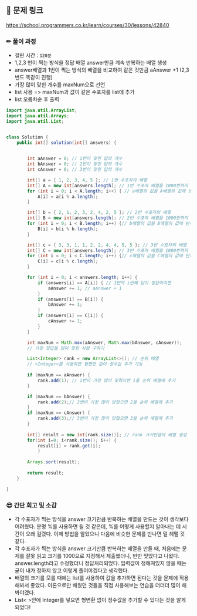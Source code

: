 ## 🔗 문제 링크

https://school.programmers.co.kr/learn/courses/30/lessons/42840

### ✏ 풀이 과정
- 걸린 시간 : `120분` 
- 1,2,3 번이 찍는 방식을 정답 배열 answer만큼 계속 반복하는 배열 생성
- answer배열과 1번이 찍는 방식의 배열을 비교하여 같은 것만큼 aAnswer +1 (2,3 번도 똑같이 진행)
- 가장 많이 맞힌 개수를 maxNum으로 선언
-  list 사용 =>  maxNum과 값이 같은 수포자를 list에 추가
- list 오름차순 후 출력

```java
import java.util.ArrayList;
import java.util.Arrays;
import java.util.List;


class Solution {
    public int[] solution(int[] answers) {
    

		int aAnswer = 0; // 1번이 맞힌 답의 개수
		int bAnswer = 0; // 2번이 맞힌 답의 개수
		int cAnswer = 0; // 3번이 맞힌 답의 개수

		int[] a = { 1, 2, 3, 4, 5 }; // 1번 수포자의 배열
		int[] A = new int[answers.length]; // 1번 수포자 배열을 1000번까지 반복
		for (int i = 0; i < A.length; i++) { // a배열의 값을 A배열의 값에 반복해서 넣기
			A[i] = a[i % a.length];
		}

		int[] b = { 2, 1, 2, 3, 2, 4, 2, 5 }; // 2번 수포자의 배열
		int[] B = new int[answers.length]; // 2번 수포자 배열을 1000번까지 반복
		for (int i = 0; i < B.length; i++) {// b배열의 값을 B배열의 값에 반복해서 넣기
			B[i] = b[i % b.length];
		}

		int[] c = { 3, 3, 1, 1, 2, 2, 4, 4, 5, 5 }; // 3번 수포자의 배열
		int[] C = new int[answers.length]; // 3번 수포자 배열을 1000번까지 반복
		for (int i = 0; i < C.length; i++) {// c배열의 값을 C배열의 값에 반복해서 넣기
			C[i] = c[i % c.length];
		}

		for (int i = 0; i < answers.length; i++) {
			if (answers[i] == A[i]) { // 1번의 i번째 답이 정답이라면
				aAnswer += 1; // aAnswer + 1
			}
			if (answers[i] == B[i]) {
				bAnswer += 1;
			}
			if (answers[i] == C[i]) {
				cAnswer += 1;
			}
		}

		int maxNum = Math.max(aAnswer, Math.max(bAnswer, cAnswer));
		// 가장 정답을 많이 맞힌 사람 구하기

		List<Integer> rank = new ArrayList<>(); // 순위 배열
		// <Integer>를 사용하면 형변한 없이 정수값 추가 가능
			
		if (maxNum == aAnswer) {
			rank.add(1); // 1번이 가장 많이 맞혔으면 1을 순위 배열에 추가
		}

		if (maxNum == bAnswer) {
			rank.add(2);// 2번이 가장 많이 맞혔으면 2을 순위 배열에 추가
		}
		if (maxNum == cAnswer) {
			rank.add(3);// 3번이 가장 많이 맞혔으면 3을 순위 배열에 추가
		}
		
		int[] result = new int[rank.size()]; // rank 크기만큼의 배열 생성
		for(int i=0; i<rank.size(); i++) {
			result[i] = rank.get(i);
			}
		
		Arrays.sort(result);
		
		return result;
	}

}

```

### 😎 간단 회고 및 소감

- 각 수포자가 찍는 방식을  answer 크기만큼 반복하는 배열을 만드는 것이 생각보다 어려웠다. 분명 %를 사용하면 될 것 같은데, %를 어떻게 사용할지 알아내는 데 시간이 오래 걸렸다. 이제 방법을 알았으니 다음에 비슷한 문제를 만나면 덜 헤맬 것 같다.
- 각 수포자가 찍는 방식을 answer 크기만큼 반복하는 배열을 만들 때, 처음에는 문제를 잘못 읽고 크기를 1000으로 지정해서 제출했더니, 반만 맞았다고 나왔다. answer.length라고 수정했더니 정답처리되었다. 입력값이 정해져있지 않을 때는 굳이 내가 정하지 않고 이렇게 풀어야겠다고 생각했다.
- 배열의 크기를 모를 때에는 list를 사용하여 값을 추가하면 된다는 것을 문제에 적용해봐서 좋았다. 이론으로만 배웠던 것들을 직접 사용해보는 연습을 더더더 많이 해봐야겠다.
-  List< >안에 Integer를 넣으면 형변환 없이 정수값을 추가할 수 있다는 것을 알게 되었다!
